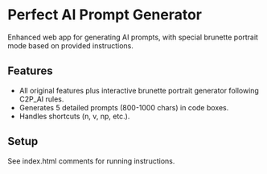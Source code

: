 # Perfect AI Prompt Generator

Enhanced web app for generating AI prompts, with special brunette portrait mode based on provided instructions.

## Features
- All original features plus interactive brunette portrait generator following C2P_AI rules.
- Generates 5 detailed prompts (800-1000 chars) in code boxes.
- Handles shortcuts (n, v, np, etc.).

## Setup
See index.html comments for running instructions.
